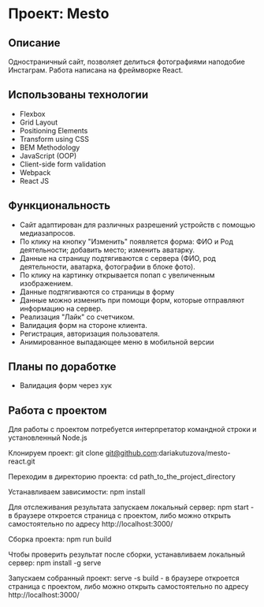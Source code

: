 # Проект: Mesto

## Описание
Одностраничный сайт, позволяет делиться фотографиями наподобие Инстаграм.
Работа написана на фреймворке React.

## Использованы технологии
- Flexbox
- Grid Layout
- Positioning Elements
- Transform using CSS
- BEM Methodology
- JavaScript (OOP)
- Client-side form validation
- Webpack
- React JS

## Функциональность
- Сайт адаптирован для различных разрешений устройств с помощью медиазапросов.
- По клику на кнопку "Изменить" появляется форма: ФИО и Род деятельности; добавить место; изменить аватарку.
- Данные на страницу подтягиваются с сервера (ФИО, род деятельности, аватарка, фотографии в блоке фото).
- По клику на картинку открывается попап с увеличенным изображением.
- Данные подтягиваются со страницы в форму
- Данные можно изменить при помощи форм, которые отправляют информацию на сервер.
- Реализация "Лайк" со счетчиком.
- Валидация форм на стороне клиента.
- Регистрация, авторизация пользователя.
- Анимированное выпадающее меню в мобильной версии

## Планы по доработке
- Валидация форм через хук


## Работа с проектом
  Для работы с проектом потребуется интерпретатор командной строки и установленный Node.js
  
  Клонируем проект:
  git clone git@github.com:dariakutuzova/mesto-react.git
  
  Переходим в директорию проекта:
  cd path_to_the_project_directory
  
  Устанавливаем зависимости:
  npm install
  
  Для отслеживания результата запускаем локальный сервер:
  npm start - в браузере откроется страница с проектом, либо можно открыть самостоятельно по адресу http://localhost:3000/
  
  Сборка проекта:
  npm run build
  
  Чтобы проверить результат после сборки, устанавливаем локальный сервер:
  npm install -g serve
  
  Запускаем собранный проект:
  serve -s build - в браузере откроется страница с проектом, либо можно открыть самостоятельно по адресу http://localhost:3000/

